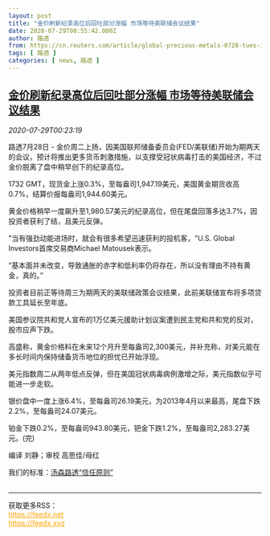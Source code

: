 ```yaml
---
layout: post
title: "金价刷新纪录高位后回吐部分涨幅 市场等待美联储会议结果"
date: 2020-07-29T00:55:42.000Z
author: 路透
from: https://cn.reuters.com/article/global-precious-metals-0728-tues-idCNKCS24U013
tags: [ 路透 ]
categories: [ news, 路透 ]
---
```

<!--1595984142000-->
[金价刷新纪录高位后回吐部分涨幅 市场等待美联储会议结果](https://cn.reuters.com/article/global-precious-metals-0728-tues-idCNKCS24U013)
------

<div>
<div><i>2020-07-29T00:23:19</i></div><div class="StandardArticleBody_body"><p>路透7月28日 - 金价周二上扬，因美国联邦储备委员会(FED/美联储)开始为期两天的会议，预计将推出更多货币刺激措施，以支撑受冠状病毒打击的美国经济，不过金价脱离了盘中稍早创下的纪录高位。 </p><p>1732 GMT，现货金上涨0.3%，至每盎司1,947.19美元，美国黄金期货收高0.7%，结算价报每盎司1,944.60美元。 </p><p>黄金价格稍早一度飙升至1,980.57美元的纪录高位，但在尾盘回落多达3.7%，因投资者获利了结，且美元反弹。 </p><p>"当有强劲动能进场时，就会有很多希望迅速获利的投机客，"U.S. Global Investors首席交易商Michael Matousek表示。 </p><p>“基本面并未改变，导致通胀的赤字和低利率仍将存在，所以没有理由不持有黄金，真的。” </p><p>投资者目前正等待周三为期两天的美联储政策会议结果，此前美联储宣布将多项贷款工具延长至年底。 </p><p>美国参议院共和党人宣布的1万亿美元援助计划议案遭到民主党和共和党的反对，股市应声下跌。 </p><p>高盛称，黄金价格料在未来12个月升至每盎司2,300美元，并补充称，对美元能在多长时间内保持储备货币地位的担忧已开始浮现。 </p><p>美元指数周二从两年低点反弹，但在美国冠状病毒病例激增之际，美元指数似乎可能进一步走软。 </p><p>银价盘中一度上涨6.4%，至每盎司26.19美元，为2013年4月以来最高，尾盘下跌2.2%，至每盎司24.07美元。 </p><p>铂金下跌0.2%，至每盎司943.80美元，钯金下跌1.2%，至每盎司2,283.27美元。(完) </p><div class="Attribution_container"><div class="Attribution_attribution"><p class="Attribution_content">编译 刘静；审校 高思佳/母红</p></div></div><div class="StandardArticleBody_trustBadgeContainer"><span class="StandardArticleBody_trustBadgeTitle">我们的标准：</span><span class="trustBadgeUrl"><a href="https://www.thomsonreuters.cn/content/dam/openweb/documents/pdf/china/brochures/about-us-1.pdf">汤森路透“信任原则”</a></span></div></div><br><hr><div>获取更多RSS：<br><a href="https://feedx.net" style="color:orange" target="_blank">https://feedx.net</a> <br><a href="https://feedx.xyz" style="color:orange" target="_blank">https://feedx.xyz</a><br></div>
</div>
